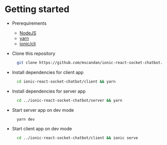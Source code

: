 # Getting started

- Prerequirements

  - [NodeJS](https://nodejs.org/en/)
  - [yarn](https://yarnpkg.com/)
  - [ionic/cli](https://ionicframework.com/docs/)

- Clone this repository

  ```sh
    git clone https://github.com/mscandan/ionic-react-socket-chatbot.git
  ```

- Install dependencies for client app

  ```sh
    cd ionic-react-socket-chatbot/client && yarn
  ```

- Install dependencies for server app

  ```sh
    cd ../ionic-react-socket-chatbot/server && yarn
  ```

- Start server app on dev mode

  ```sh
    yarn dev
  ```

- Start client app on dev mode

  ```sh
    cd ../ionic-react-socket-chatbot/client && ionic serve
  ```
